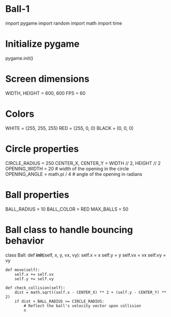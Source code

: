 # Ball-1
import pygame
import random
import math
import time

# Initialize pygame
pygame.init()

# Screen dimensions
WIDTH, HEIGHT = 600, 600
FPS = 60

# Colors
WHITE = (255, 255, 255)
RED = (255, 0, 0)
BLACK = (0, 0, 0)

# Circle properties
CIRCLE_RADIUS = 250
CENTER_X, CENTER_Y = WIDTH // 2, HEIGHT // 2
OPENING_WIDTH = 20  # width of the opening in the circle
OPENING_ANGLE = math.pi / 4  # angle of the opening in radians

# Ball properties
BALL_RADIUS = 10
BALL_COLOR = RED
MAX_BALLS = 50

# Ball class to handle bouncing behavior
class Ball:
    def __init__(self, x, y, vx, vy):
        self.x = x
        self.y = y
        self.vx = vx
        self.vy = vy

    def move(self):
        self.x += self.vx
        self.y += self.vy

    def check_collision(self):
        dist = math.sqrt((self.x - CENTER_X) ** 2 + (self.y - CENTER_Y) ** 2)
        if dist + BALL_RADIUS >= CIRCLE_RADIUS:
            # Reflect the ball's velocity vector upon collision
            n
